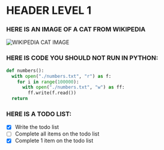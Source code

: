 # HEADER LEVEL 1

### HERE IS AN IMAGE OF A CAT FROM WIKIPEDIA
![WIKIPEDIA CAT IMAGE](https://upload.wikimedia.org/wikipedia/commons/1/15/Cat_August_2010-4.jpg)

### HERE IS CODE YOU SHOULD NOT RUN IN PYTHON:

```python
def numbers():
  with open("./numbers.txt", "r") as f:
    for i in range(100000):
      with open("./numbers.txt", "w") as ff:
        ff.write(f.read())
  return
```

### HERE IS A TODO LIST:

- [x] Write the todo list
- [ ] Complete all items on the todo list
- [x] Complete 1 item on the todo list
